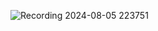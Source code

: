 ![Recording 2024-08-05 223751](https://github-production-user-asset-6210df.s3.amazonaws.com/94172967/355162008-afc6236f-251c-4ef4-92a9-692fe05f49d5.gif?X-Amz-Algorithm=AWS4-HMAC-SHA256&X-Amz-Credential=AKIAVCODYLSA53PQK4ZA%2F20240805%2Fus-east-1%2Fs3%2Faws4_request&X-Amz-Date=20240805T154213Z&X-Amz-Expires=300&X-Amz-Signature=5e5f46506e5ebd540121820edd4ea7a0d2f985a8d052104a48d0aa22eeb25e40&X-Amz-SignedHeaders=host&actor_id=94172967&key_id=0&repo_id=838385577)
